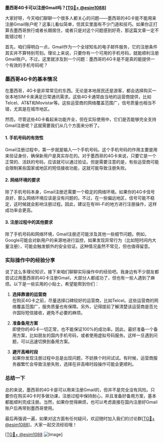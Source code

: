 **墨西哥4G卡可以注册Gmail吗？[[TG💪+ @esim1088](https://t.me/s/esim1088)]**

大家好呀，今天咱们聊聊一个很多人都关心的问题——墨西哥的4G卡能不能用来注册Gmail账户呢？这事儿看似简单，但其实里面有不少门道和技巧。如果你正打算去墨西哥旅行或者长期居住，或者只是对这个问题感到好奇，那这篇文章一定不能错过啦！

首先，咱们得明白一点，Gmail作为一个全球知名的电子邮件服务，它的注册条件其实并不算特别苛刻。理论上来说，只要你有一个可用的手机号码，就能顺利注册Gmail账户。不过，这里就涉及到一个问题：墨西哥的4G卡是不是真的能提供一个有效的手机号码呢？

### 墨西哥4G卡的基本情况

在墨西哥，4G卡是非常常见的东西。无论是本地居民还是游客，都会选择购买一张本地SIM卡来满足日常通讯需求。这些4G卡通常由当地的运营商提供，比如Telcel、AT&T和Movistar等。这些运营商的网络覆盖范围广，信号质量也相当不错，尤其是在城市地区。

然而，尽管这些4G卡看起来功能齐全，但在实际使用中，它们是否能够完全支持Gmail注册呢？这就需要我们从几个方面来分析了。

#### 1. 手机号码的有效性

Gmail注册过程中，第一步就是输入一个手机号码。这个手机号码的作用主要是用来验证身份，确保新用户是真实存在的。对于墨西哥的4G卡来说，只要它是一个正常的、活跃的号码，应该就可以通过验证。但是需要注意的是，有些运营商可能会限制某些国家或地区的短信接收功能，这就可能导致注册失败。

#### 2. 网络环境的要求

除了手机号码本身，Gmail注册还需要一个稳定的网络环境。如果你的4G卡信号良好，那么网络环境应该是没有问题的。不过，在一些偏远地区，信号可能不稳定，这时候就会影响注册过程。因此，建议在有Wi-Fi的地方进行注册操作，这样成功率会更高。

#### 3. 注册过程中的其他要求

除了手机号码和网络环境，Gmail注册还可能涉及其他一些细节问题。例如，Google可能会对新用户的来源地进行监控，如果发现异常行为（比如短时间内大量注册），可能会触发额外的安全验证。这种情况虽然不常见，但也值得留意。

### 实际操作中的经验分享

说了这么多理论知识，接下来咱们聊聊实际操作中的经验吧。我身边有不少朋友都尝试过用墨西哥的4G卡注册Gmail，大部分人都成功了，但也有一些人遇到了麻烦。以下是一些实用的小贴士，希望能帮到你们：

1. **选择靠谱的运营商**  
   在购买4G卡之前，尽量选择口碑较好的运营商，比如Telcel。这些运营商的网络覆盖范围广，服务质量也有保障。另外，记得提前了解清楚该运营商是否允许国际短信接收，避免不必要的麻烦。

2. **准备备用方案**  
   即使你的4G卡一切正常，也不能保证100%的成功率。因此，最好准备一个备用方案，比如朋友的国内手机号码，或者使用虚拟号码服务。这样一旦遇到问题，可以迅速切换到备用方案。

3. **避开高峰时段**  
   如果你发现注册过程中总是出现问题，不妨换个时间试试。有时候，运营商服务器繁忙会导致注册失败，选择在非高峰时段操作可能会更顺利。

### 总结一下

总的来说，墨西哥的4G卡是可以用来注册Gmail的，但并不是完全没有风险。只要你在购买4G卡时多做功课，注册过程中保持耐心，并且准备好备用方案，基本都能顺利完成注册。当然，如果你觉得麻烦，也可以考虑直接在国内注册好Gmail账户后再带到墨西哥使用。

最后再强调一遍，如果对这方面有任何疑问，欢迎随时加入我们的讨论群[[TG💪+ @esim1088](https://t.me/s/esim1088)]，大家一起交流经验哦！

[[TG💪+ @esim1088](https://t.me/s/esim1088) ![Image](https://i.postimg.cc/4NQfJmqS/Snipaste-2025-05-13-00-14-12.png)]